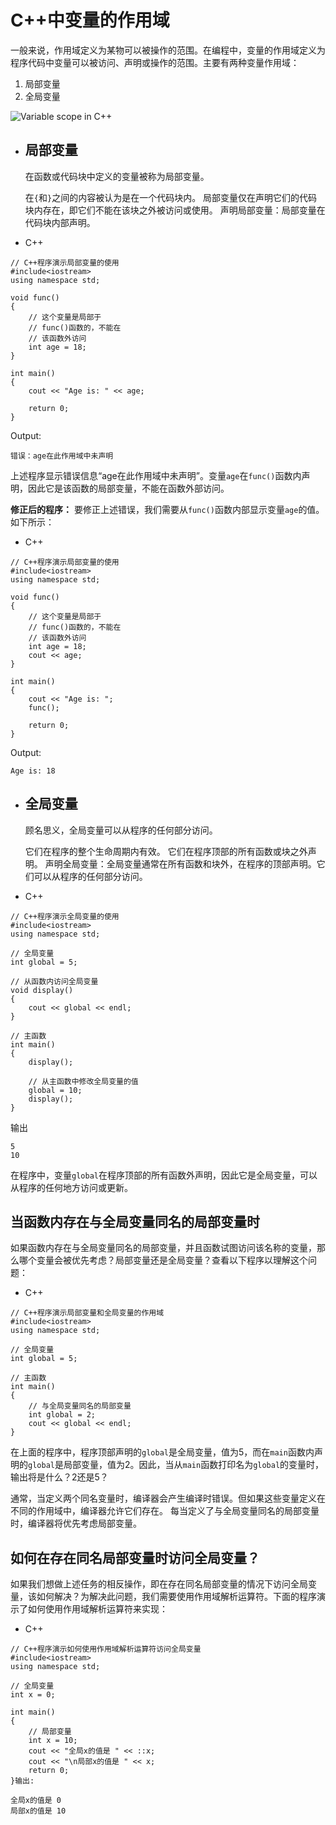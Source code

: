# C++中变量的作用域

一般来说，作用域定义为某物可以被操作的范围。在编程中，变量的作用域定义为程序代码中变量可以被访问、声明或操作的范围。主要有两种变量作用域：

1. 局部变量
2. 全局变量

![Variable scope in C++](https://media.geeksforgeeks.org/wp-content/cdn-uploads/Variable-scope-in-C.png)

- ## 局部变量

  在函数或代码块中定义的变量被称为局部变量。

  在`{`和`}`之间的内容被认为是在一个代码块内。 局部变量仅在声明它们的代码块内存在，即它们不能在该块之外被访问或使用。 声明局部变量：局部变量在代码块内部声明。

- C++

```
// C++程序演示局部变量的使用
#include<iostream>
using namespace std;

void func()
{
    // 这个变量是局部于
    // func()函数的，不能在
    // 该函数外访问
    int age = 18;
}

int main()
{
    cout << "Age is: " << age;

    return 0;
}
```

Output: 

```
错误：age在此作用域中未声明
```

上述程序显示错误信息“age在此作用域中未声明”。变量`age`在`func()`函数内声明，因此它是该函数的局部变量，不能在函数外部访问。

**修正后的程序：** 要修正上述错误，我们需要从`func()`函数内部显示变量`age`的值。如下所示：

- C++

```
// C++程序演示局部变量的使用
#include<iostream>
using namespace std;

void func()
{
    // 这个变量是局部于
    // func()函数的，不能在
    // 该函数外访问
    int age = 18;
    cout << age;
}

int main()
{
    cout << "Age is: ";
    func();

    return 0;
}
```

Output: 

```
Age is: 18
```

- ## 全局变量

  顾名思义，全局变量可以从程序的任何部分访问。

  它们在程序的整个生命周期内有效。 它们在程序顶部的所有函数或块之外声明。 声明全局变量：全局变量通常在所有函数和块外，在程序的顶部声明。它们可以从程序的任何部分访问。

- C++

```
// C++程序演示全局变量的使用
#include<iostream>
using namespace std;

// 全局变量
int global = 5;

// 从函数内访问全局变量
void display()
{
    cout << global << endl;
}

// 主函数
int main()
{
    display();

    // 从主函数中修改全局变量的值
    global = 10;
    display();
}
```

输出

```
5
10
```

在程序中，变量`global`在程序顶部的所有函数外声明，因此它是全局变量，可以从程序的任何地方访问或更新。

## 当函数内存在与全局变量同名的局部变量时

如果函数内存在与全局变量同名的局部变量，并且函数试图访问该名称的变量，那么哪个变量会被优先考虑？局部变量还是全局变量？查看以下程序以理解这个问题：

- C++

```
// C++程序演示局部变量和全局变量的作用域
#include<iostream>
using namespace std;

// 全局变量
int global = 5;

// 主函数
int main()
{
    // 与全局变量同名的局部变量
    int global = 2;
    cout << global << endl;
}
```

在上面的程序中，程序顶部声明的`global`是全局变量，值为5，而在`main`函数内声明的`global`是局部变量，值为2。因此，当从`main`函数打印名为`global`的变量时，输出将是什么？2还是5？

通常，当定义两个同名变量时，编译器会产生编译时错误。但如果这些变量定义在不同的作用域中，编译器允许它们存在。 每当定义了与全局变量同名的局部变量时，编译器将优先考虑局部变量。

## 如何在存在同名局部变量时访问全局变量？

如果我们想做上述任务的相反操作，即在存在同名局部变量的情况下访问全局变量，该如何解决？为解决此问题，我们需要使用作用域解析运算符。下面的程序演示了如何使用作用域解析运算符来实现：

- C++

```
// C++程序演示如何使用作用域解析运算符访问全局变量
#include<iostream>
using namespace std;

// 全局变量
int x = 0;

int main()
{
    // 局部变量
    int x = 10;
    cout << "全局x的值是 " << ::x;
    cout << "\n局部x的值是 " << x;
    return 0;
}输出: 
```

```
全局x的值是 0
局部x的值是 10
```